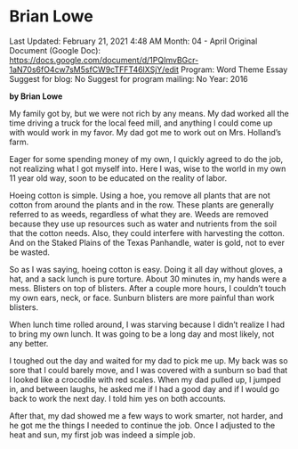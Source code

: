 # Brian Lowe

Last Updated: February 21, 2021 4:48 AM
Month: 04 - April
Original Document (Google Doc): https://docs.google.com/document/d/1PQImvBGcr-1aN70s6fO4cw7sM5sfCW9cTFFT46lXSjY/edit
Program: Word Theme Essay
Suggest for blog: No
Suggest for program mailing: No
Year: 2016

**by Brian Lowe**

My family got by, but we were not rich by any means. My dad worked all the time driving a truck for the local feed mill, and anything I could come up with would work in my favor. My dad got me to work out on Mrs. Holland’s farm.

Eager for some spending money of my own, I quickly agreed to do the job, not realizing what I got myself into. Here I was, wise to the world in my own 11 year old way, soon to be educated on the reality of labor.

Hoeing cotton is simple. Using a hoe, you remove all plants that are not cotton from around the plants and in the row. These plants are generally referred to as weeds, regardless of what they are. Weeds are removed because they use up resources such as water and nutrients from the soil that the cotton needs. Also, they could interfere with harvesting the cotton. And on the Staked Plains of the Texas Panhandle, water is gold, not to ever be wasted.

So as I was saying, hoeing cotton is easy. Doing it all day without gloves, a hat, and a sack lunch is pure torture. About 30 minutes in, my hands were a mess. Blisters on top of blisters. After a couple more hours, I couldn’t touch my own ears, neck, or face. Sunburn blisters are more painful than work blisters.

When lunch time rolled around, I was starving because I didn’t realize I had to bring my own lunch. It was going to be a long day and most likely, not any better.

I toughed out the day and waited for my dad to pick me up. My back was so sore that I could barely move, and I was covered with a sunburn so bad that I looked like a crocodile with red scales. When my dad pulled up, I jumped in, and between laughs, he asked me if I had a good day and if I would go back to work the next day. I told him yes on both accounts.

After that, my dad showed me a few ways to work smarter, not harder, and he got me the things I needed to continue the job. Once I adjusted to the heat and sun, my first job was indeed a simple job.